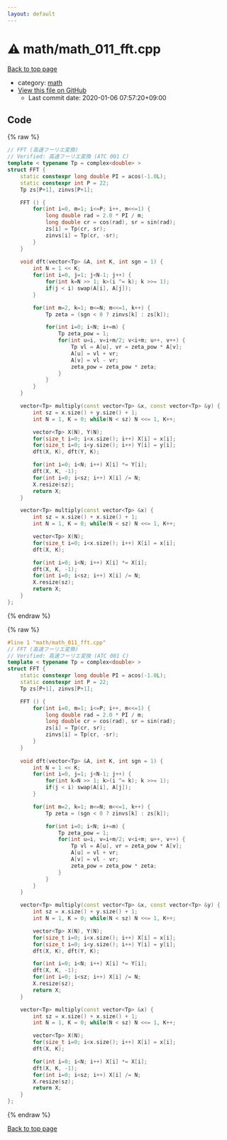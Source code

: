 ```yaml
---
layout: default
---
```


<!-- mathjax config similar to math.stackexchange -->
<script type="text/javascript" async
  src="https://cdnjs.cloudflare.com/ajax/libs/mathjax/2.7.5/MathJax.js?config=TeX-MML-AM_CHTML">
</script>
<script type="text/x-mathjax-config">
  MathJax.Hub.Config({
    TeX: { equationNumbers: { autoNumber: "AMS" }},
    tex2jax: {
      inlineMath: [ ['$','$'] ],
      processEscapes: true
    },
    "HTML-CSS": { matchFontHeight: false },
    displayAlign: "left",
    displayIndent: "2em"
  });
</script>

<script type="text/javascript" src="https://cdnjs.cloudflare.com/ajax/libs/jquery/3.4.1/jquery.min.js"></script>
<script src="https://cdn.jsdelivr.net/npm/jquery-balloon-js@1.1.2/jquery.balloon.min.js" integrity="sha256-ZEYs9VrgAeNuPvs15E39OsyOJaIkXEEt10fzxJ20+2I=" crossorigin="anonymous"></script>
<script type="text/javascript" src="../../assets/js/copy-button.js"></script>
<link rel="stylesheet" href="../../assets/css/copy-button.css" />


# :warning: math/math_011_fft.cpp

<a href="../../index.html">Back to top page</a>

* category: <a href="../../index.html#7e676e9e663beb40fd133f5ee24487c2">math</a>
* <a href="{{ site.github.repository_url }}/blob/master/math/math_011_fft.cpp">View this file on GitHub</a>
    - Last commit date: 2020-01-06 07:57:20+09:00




## Code

<a id="unbundled"></a>
{% raw %}
```cpp
// FFT (高速フーリエ変換)
// Verified: 高速フーリエ変換 (ATC 001 C)
template < typename Tp = complex<double> >
struct FFT {
    static constexpr long double PI = acos(-1.0L);
    static constexpr int P = 22;
    Tp zs[P+1], zinvs[P+1];

    FFT () {
        for(int i=0, m=1; i<=P; i++, m<<=1) {
            long double rad = 2.0 * PI / m;
            long double cr = cos(rad), sr = sin(rad);
            zs[i] = Tp(cr, sr);
            zinvs[i] = Tp(cr, -sr);
        }
    }
    
    void dft(vector<Tp> &A, int K, int sgn = 1) {
        int N = 1 << K;
        for(int i=0, j=1; j<N-1; j++) {
            for(int k=N >> 1; k>(i ^= k); k >>= 1);
            if(j < i) swap(A[i], A[j]);
        }

        for(int m=2, k=1; m<=N; m<<=1, k++) {
            Tp zeta = (sgn < 0 ? zinvs[k] : zs[k]);

            for(int i=0; i<N; i+=m) {
                Tp zeta_pow = 1;
                for(int u=i, v=i+m/2; v<i+m; u++, v++) {
                    Tp vl = A[u], vr = zeta_pow * A[v];
                    A[u] = vl + vr;
                    A[v] = vl - vr;
                    zeta_pow = zeta_pow * zeta;
                }
            }
        }
    }

    vector<Tp> multiply(const vector<Tp> &x, const vector<Tp> &y) {
        int sz = x.size() + y.size() + 1;
        int N = 1, K = 0; while(N < sz) N <<= 1, K++;

        vector<Tp> X(N), Y(N);
        for(size_t i=0; i<x.size(); i++) X[i] = x[i];
        for(size_t i=0; i<y.size(); i++) Y[i] = y[i];
        dft(X, K), dft(Y, K);

        for(int i=0; i<N; i++) X[i] *= Y[i];
        dft(X, K, -1);
        for(int i=0; i<sz; i++) X[i] /= N;
        X.resize(sz);
        return X;
    }

    vector<Tp> multiply(const vector<Tp> &x) {
        int sz = x.size() + x.size() + 1;
        int N = 1, K = 0; while(N < sz) N <<= 1, K++;

        vector<Tp> X(N);
        for(size_t i=0; i<x.size(); i++) X[i] = x[i];
        dft(X, K);

        for(int i=0; i<N; i++) X[i] *= X[i];
        dft(X, K, -1);
        for(int i=0; i<sz; i++) X[i] /= N;
        X.resize(sz);
        return X;
    }
};

```
{% endraw %}

<a id="bundled"></a>
{% raw %}
```cpp
#line 1 "math/math_011_fft.cpp"
// FFT (高速フーリエ変換)
// Verified: 高速フーリエ変換 (ATC 001 C)
template < typename Tp = complex<double> >
struct FFT {
    static constexpr long double PI = acos(-1.0L);
    static constexpr int P = 22;
    Tp zs[P+1], zinvs[P+1];

    FFT () {
        for(int i=0, m=1; i<=P; i++, m<<=1) {
            long double rad = 2.0 * PI / m;
            long double cr = cos(rad), sr = sin(rad);
            zs[i] = Tp(cr, sr);
            zinvs[i] = Tp(cr, -sr);
        }
    }
    
    void dft(vector<Tp> &A, int K, int sgn = 1) {
        int N = 1 << K;
        for(int i=0, j=1; j<N-1; j++) {
            for(int k=N >> 1; k>(i ^= k); k >>= 1);
            if(j < i) swap(A[i], A[j]);
        }

        for(int m=2, k=1; m<=N; m<<=1, k++) {
            Tp zeta = (sgn < 0 ? zinvs[k] : zs[k]);

            for(int i=0; i<N; i+=m) {
                Tp zeta_pow = 1;
                for(int u=i, v=i+m/2; v<i+m; u++, v++) {
                    Tp vl = A[u], vr = zeta_pow * A[v];
                    A[u] = vl + vr;
                    A[v] = vl - vr;
                    zeta_pow = zeta_pow * zeta;
                }
            }
        }
    }

    vector<Tp> multiply(const vector<Tp> &x, const vector<Tp> &y) {
        int sz = x.size() + y.size() + 1;
        int N = 1, K = 0; while(N < sz) N <<= 1, K++;

        vector<Tp> X(N), Y(N);
        for(size_t i=0; i<x.size(); i++) X[i] = x[i];
        for(size_t i=0; i<y.size(); i++) Y[i] = y[i];
        dft(X, K), dft(Y, K);

        for(int i=0; i<N; i++) X[i] *= Y[i];
        dft(X, K, -1);
        for(int i=0; i<sz; i++) X[i] /= N;
        X.resize(sz);
        return X;
    }

    vector<Tp> multiply(const vector<Tp> &x) {
        int sz = x.size() + x.size() + 1;
        int N = 1, K = 0; while(N < sz) N <<= 1, K++;

        vector<Tp> X(N);
        for(size_t i=0; i<x.size(); i++) X[i] = x[i];
        dft(X, K);

        for(int i=0; i<N; i++) X[i] *= X[i];
        dft(X, K, -1);
        for(int i=0; i<sz; i++) X[i] /= N;
        X.resize(sz);
        return X;
    }
};

```
{% endraw %}

<a href="../../index.html">Back to top page</a>

